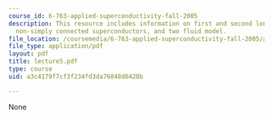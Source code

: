 ```yaml
---
course_id: 6-763-applied-superconductivity-fall-2005
description: This resource includes information on first and second london equations,
  non-simply connected superconductors, and two fluid model.
file_location: /coursemedia/6-763-applied-superconductivity-fall-2005/a3c4179f7cf3f234fd3da76048d8420b_lecture5.pdf
file_type: application/pdf
layout: pdf
title: lecture5.pdf
type: course
uid: a3c4179f7cf3f234fd3da76048d8420b

---
```

None